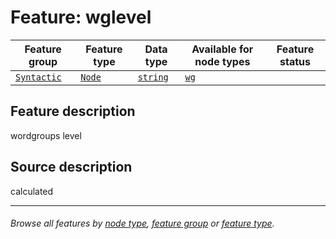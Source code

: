 # Feature: wglevel

Feature group | Feature type | Data type | Available for node types | Feature status
---  | --- | --- | --- | ---
[`Syntactic`](featuresbygroup.md#syntactic-features) | [`Node`](featuresbyfeaturetype.md#node-features) | [`string`](featuresbydatatype.md#string-datatype)  | [`wg`](featuresbynodetype.md#wordgroup-nodes)

## Feature description 

wordgroups level

## Source description

calculated

---
###### *Browse all features by [node type](featuresbynodetype.md#readme), [feature group](featuresbygroup.md#readme) or [feature type](featuresbyfeaturetype.md#readme).*
